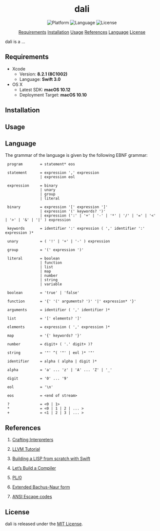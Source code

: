 <center> 
    <h1>dali</h1> 
</center>

<p align="center">
    <img src="https://img.shields.io/badge/platform-osx-lightgrey.svg" alt="Platform">
    <img src="https://img.shields.io/badge/language-swift-orange.svg" alt="Language">
    <img src="https://img.shields.io/badge/license-MIT-blue.svg" alt="License">
</p>

<p align="center">
    <a href="#requirements">Requirements</a>
    <a href="#installation">Installation</a>
    <a href="#usage">Usage</a>
    <a href="#references">References</a>
    <a href="#language">Language</a>
    <a href="#license">License</a>
</p>

dali is a ...

## Requirements

- Xcode
    - Version: **8.2.1 (8C1002)**
    - Language: **Swift 3.0**
- OS X
    - Latest SDK: **macOS 10.12**
    - Deployment Target: **macOS 10.10**

## Installation

## Usage

## Language

The grammar of the language is given by the following EBNF grammar:

```
 program        = statement* eos
 
 statement      = expression ',' expression
                | expression eol
 
 expression     = binary
                | unary
                | group
                | literal
 
 binary         = expression '[' expression ']'
                | expression '(' keywords? ')'
                | expression (':' | '+' | '-' | '*' | '/' | '=' | '<' | '>' | '&' | '|' ) expression

 keywords       = identifier ':' expression ( ',' identifier ':' expression )*
 
 unary          = ( '!' | '+' | '-' ) expression

 group          = '(' expression ')'
 
 literal        = boolean
                | function
                | list
                | map
                | number
                | string
                | variable
 
 boolean        = 'true' | 'false'
 
 function       = '{' '(' arguments? ')' '|' expression* '}'

 arguments      = identifier ( ',' identifier )*
 
 list           = '[' elements? ']'
 
 elements       = expression ( ',' expression )*
 
 map            = '{' keywords? '}'
 
 number         = digit+ ( '.' digit+ )?
 
 string         = '"' ^( '"' | eol )* '"'
 
 identifier     = alpha ( alpha | digit )*
 
 alpha          = 'a' ... 'z' | 'A' ... 'Z' | '_'
 
 digit          = '0' ... '9'
 
 eol            = '\n'
 
 eos            = <end of stream>

 ?              = <0 | 1>
 *              = <0 | 1 | 2 | ... >
 +              = <1 | 2 | 3 | ... >

```

## References

1. [Crafting Interpreters](http://www.craftinginterpreters.com)

2. [LLVM Tutorial](http://llvm.org/docs/tutorial/index.html)

3. [Building a LISP from scratch with Swift](https://www.uraimo.com/2017/02/05/building-a-lisp-from-scratch-with-swift/)

4. [Let’s Build a Compiler](http://blog.analogmachine.org/2011/09/20/lets-build-a-compiler/)

5. [PL/0](https://en.wikipedia.org/wiki/PL/0)

6. [Extended Bachus-Naur form](https://en.wikipedia.org/wiki/Extended_Backus–Naur_form)

7. [ANSI Escape codes](https://en.wikipedia.org/wiki/ANSI_escape_code)

## License

dali is released under the [MIT License](LICENSE.md).
